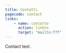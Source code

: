 ```yaml
---
title: Contatti
pagecode: contact
links:
    - name: contatto
      action: linkto
      target: "mailto:fff"
---
```

Contact text.